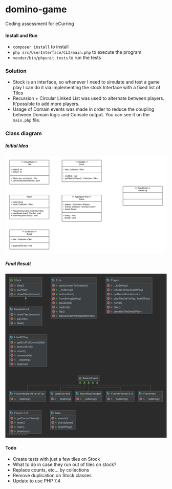 # domino-game
Coding assessment for eCurring

#### Install and Run
- `composer install` to install
- `php src/UserInterface/CLI/main.php` to execute the program
- `vendor/bin/phpunit tests` to run the tests

### Solution 
- Stock is an interface, so whenever I need to simulate and test a game play I can do it via implementing the stock Interface 
with a fixed list of Tiles
- Recursion + Circular Linked List was used to alternate between players. It'possible to add more players.
- Usage of Domain events was made in order to reduce the coupling between Domain logic and Console output. You can see it 
on the `main.php` file.

### Class diagram
##### Initial Idea
<img src="docs/initial-class-diagram.png"  alt="Class diagram"/>

##### Final Result
<img src="docs/final-class-diagram.png"  alt="Class diagram"/>

#### Todo
- Create tests with just a few tiles on Stock
- What to do in case they run out of tiles on stock?
- Replace counts, etc... by collections
- Remove duplication on Stock classes
- Update to use PHP 7.4
